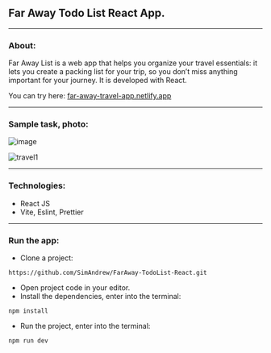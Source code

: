 ## Far Away Todo List React App.

---

### About:

Far Away List is a web app that helps you organize your travel essentials: it lets you create a packing list for your trip, so you don’t miss anything important for your journey. It is developed with React.

You can try here: [far-away-travel-app.netlify.app](https://far-away-travel-app.netlify.app/)

---

### Sample task, photo:

![image](https://github.com/SimAndrew/Fast-Pizza-Menu-React/assets/44125451/27b4e6c8-efd3-4b10-bfa5-f69bd5bc205e)

![travel1](https://github.com/SimAndrew/Fast-Pizza-Menu-React/assets/44125451/8cb71700-1ecd-4f31-b7eb-35d82bfde48e)

---

### Technologies:

- React JS
- Vite, Eslint, Prettier

---

### Run the app:

- Clone a project:

```
https://github.com/SimAndrew/FarAway-TodoList-React.git
```

- Open project code in your editor.
- Install the dependencies, enter into the terminal:

```
npm install
```

- Run the project, enter into the terminal:

```
npm run dev
```
